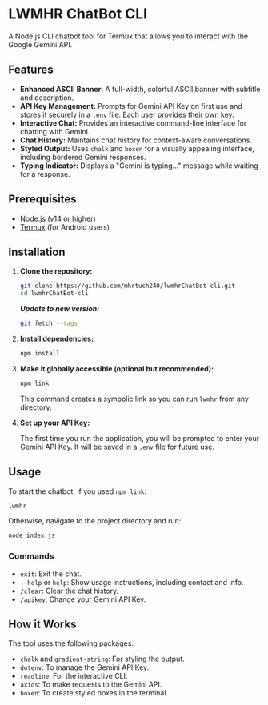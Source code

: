 # LWMHR ChatBot CLI

A Node.js CLI chatbot tool for Termux that allows you to interact with the Google Gemini API.

## Features

-   **Enhanced ASCII Banner:** A full-width, colorful ASCII banner with subtitle and description.
-   **API Key Management:** Prompts for Gemini API Key on first use and stores it securely in a `.env` file. Each user provides their own key.
-   **Interactive Chat:** Provides an interactive command-line interface for chatting with Gemini.
-   **Chat History:** Maintains chat history for context-aware conversations.
-   **Styled Output:** Uses `chalk` and `boxen` for a visually appealing interface, including bordered Gemini responses.
-   **Typing Indicator:** Displays a "Gemini is typing..." message while waiting for a response.

## Prerequisites

-   [Node.js](https://nodejs.org/en/) (v14 or higher)
-   [Termux](https://termux.com/) (for Android users)

## Installation

1.  **Clone the repository:**

    ```bash
    git clone https://github.com/mhrtuch240/lwmhrChatBot-cli.git
    cd lwmhrChatBot-cli
    ```
    ***Update to new version:***

    ```bash
    git fetch --tags
    ```

3.  **Install dependencies:**

    ```bash
    npm install
    ```

4.  **Make it globally accessible (optional but recommended):**

    ```bash
    npm link
    ```
    This command creates a symbolic link so you can run `lwmhr` from any directory.

5.  **Set up your API Key:**

    The first time you run the application, you will be prompted to enter your Gemini API Key. It will be saved in a `.env` file for future use.

## Usage

To start the chatbot, if you used `npm link`:

```bash
lwmhr
```

Otherwise, navigate to the project directory and run:

```bash
node index.js
```

### Commands

-   `exit`: Exit the chat.
-   `--help` or `help`: Show usage instructions, including contact and info.
-   `/clear`: Clear the chat history.
-   `/apikey`: Change your Gemini API Key.

## How it Works

The tool uses the following packages:

-   `chalk` and `gradient-string`: For styling the output.
-   `dotenv`: To manage the Gemini API Key.
-   `readline`: For the interactive CLI.
-   `axios`: To make requests to the Gemini API.
-   `boxen`: To create styled boxes in the terminal.
